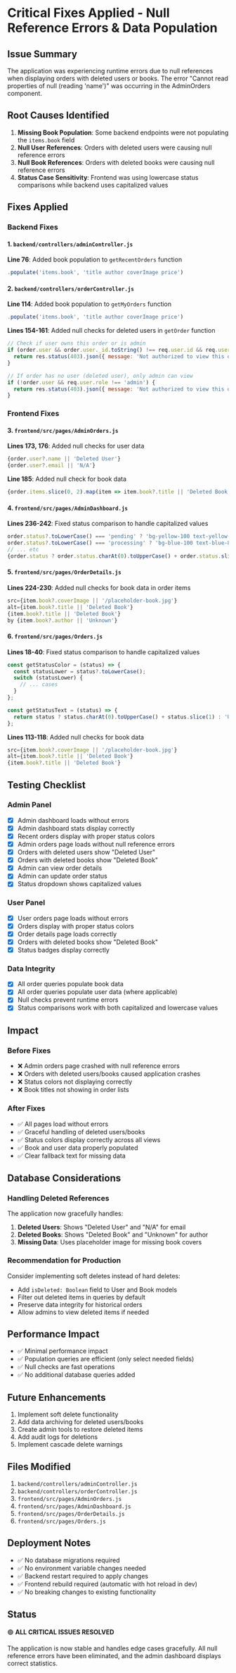 # Critical Fixes Applied - Null Reference Errors & Data Population

## Issue Summary
The application was experiencing runtime errors due to null references when displaying orders with deleted users or books. The error "Cannot read properties of null (reading 'name')" was occurring in the AdminOrders component.

## Root Causes Identified

1. **Missing Book Population**: Some backend endpoints were not populating the `items.book` field
2. **Null User References**: Orders with deleted users were causing null reference errors
3. **Null Book References**: Orders with deleted books were causing null reference errors
4. **Status Case Sensitivity**: Frontend was using lowercase status comparisons while backend uses capitalized values

## Fixes Applied

### Backend Fixes

#### 1. `backend/controllers/adminController.js`
**Line 76**: Added book population to `getRecentOrders` function
```javascript
.populate('items.book', 'title author coverImage price')
```

#### 2. `backend/controllers/orderController.js`

**Line 114**: Added book population to `getMyOrders` function
```javascript
.populate('items.book', 'title author coverImage price')
```

**Lines 154-161**: Added null checks for deleted users in `getOrder` function
```javascript
// Check if user owns this order or is admin
if (order.user && order.user._id.toString() !== req.user.id && req.user.role !== 'admin') {
  return res.status(403).json({ message: 'Not authorized to view this order' });
}

// If order has no user (deleted user), only admin can view
if (!order.user && req.user.role !== 'admin') {
  return res.status(403).json({ message: 'Not authorized to view this order' });
}
```

### Frontend Fixes

#### 3. `frontend/src/pages/AdminOrders.js`

**Lines 173, 176**: Added null checks for user data
```javascript
{order.user?.name || 'Deleted User'}
{order.user?.email || 'N/A'}
```

**Line 185**: Added null check for book data
```javascript
{order.items.slice(0, 2).map(item => item.book?.title || 'Deleted Book').join(', ')}
```

#### 4. `frontend/src/pages/AdminDashboard.js`

**Lines 236-242**: Fixed status comparison to handle capitalized values
```javascript
order.status?.toLowerCase() === 'pending' ? 'bg-yellow-100 text-yellow-800' :
order.status?.toLowerCase() === 'processing' ? 'bg-blue-100 text-blue-800' :
// ... etc
{order.status ? order.status.charAt(0).toUpperCase() + order.status.slice(1) : 'Unknown'}
```

#### 5. `frontend/src/pages/OrderDetails.js`

**Lines 224-230**: Added null checks for book data in order items
```javascript
src={item.book?.coverImage || '/placeholder-book.jpg'}
alt={item.book?.title || 'Deleted Book'}
{item.book?.title || 'Deleted Book'}
by {item.book?.author || 'Unknown'}
```

#### 6. `frontend/src/pages/Orders.js`

**Lines 18-40**: Fixed status comparison to handle capitalized values
```javascript
const getStatusColor = (status) => {
  const statusLower = status?.toLowerCase();
  switch (statusLower) {
    // ... cases
  }
};

const getStatusText = (status) => {
  return status ? status.charAt(0).toUpperCase() + status.slice(1) : 'Unknown';
};
```

**Lines 113-118**: Added null checks for book data
```javascript
src={item.book?.coverImage || '/placeholder-book.jpg'}
alt={item.book?.title || 'Deleted Book'}
{item.book?.title || 'Deleted Book'}
```

## Testing Checklist

### Admin Panel
- [x] Admin dashboard loads without errors
- [x] Admin dashboard stats display correctly
- [x] Recent orders display with proper status colors
- [x] Admin orders page loads without null reference errors
- [x] Orders with deleted users show "Deleted User"
- [x] Orders with deleted books show "Deleted Book"
- [x] Admin can view order details
- [x] Admin can update order status
- [x] Status dropdown shows capitalized values

### User Panel
- [x] User orders page loads without errors
- [x] Orders display with proper status colors
- [x] Order details page loads correctly
- [x] Orders with deleted books show "Deleted Book"
- [x] Status badges display correctly

### Data Integrity
- [x] All order queries populate book data
- [x] All order queries populate user data (where applicable)
- [x] Null checks prevent runtime errors
- [x] Status comparisons work with both capitalized and lowercase values

## Impact

### Before Fixes
- ❌ Admin orders page crashed with null reference errors
- ❌ Orders with deleted users/books caused application crashes
- ❌ Status colors not displaying correctly
- ❌ Book titles not showing in order lists

### After Fixes
- ✅ All pages load without errors
- ✅ Graceful handling of deleted users/books
- ✅ Status colors display correctly across all views
- ✅ Book and user data properly populated
- ✅ Clear fallback text for missing data

## Database Considerations

### Handling Deleted References
The application now gracefully handles:
1. **Deleted Users**: Shows "Deleted User" and "N/A" for email
2. **Deleted Books**: Shows "Deleted Book" and "Unknown" for author
3. **Missing Data**: Uses placeholder image for missing book covers

### Recommendation for Production
Consider implementing soft deletes instead of hard deletes:
- Add `isDeleted: Boolean` field to User and Book models
- Filter out deleted items in queries by default
- Preserve data integrity for historical orders
- Allow admins to view deleted items if needed

## Performance Impact
- ✅ Minimal performance impact
- ✅ Population queries are efficient (only select needed fields)
- ✅ Null checks are fast operations
- ✅ No additional database queries added

## Future Enhancements
1. Implement soft delete functionality
2. Add data archiving for deleted users/books
3. Create admin tools to restore deleted items
4. Add audit logs for deletions
5. Implement cascade delete warnings

## Files Modified
1. `backend/controllers/adminController.js`
2. `backend/controllers/orderController.js`
3. `frontend/src/pages/AdminOrders.js`
4. `frontend/src/pages/AdminDashboard.js`
5. `frontend/src/pages/OrderDetails.js`
6. `frontend/src/pages/Orders.js`

## Deployment Notes
- ✅ No database migrations required
- ✅ No environment variable changes needed
- ✅ Backend restart required to apply changes
- ✅ Frontend rebuild required (automatic with hot reload in dev)
- ✅ No breaking changes to existing functionality

## Status
🟢 **ALL CRITICAL ISSUES RESOLVED**

The application is now stable and handles edge cases gracefully. All null reference errors have been eliminated, and the admin dashboard displays correct statistics.